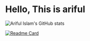 
<h1>Hello, This is ariful</h1>

![Ariful Islam's GitHub stats](https://github-readme-stats.vercel.app/api?username=arifulthejedi&show_icons=true)

[![Readme Card](https://github-readme-stats.vercel.app/api/pin/?username=anuraghazra&repo=github-readme-stats)](https://github.com/anuraghazra/github-readme-stats)

